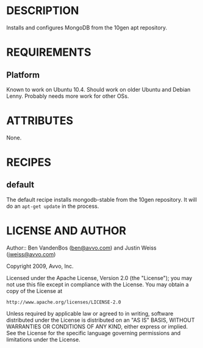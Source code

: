 DESCRIPTION
===========

Installs and configures MongoDB from the 10gen apt repository.

REQUIREMENTS
============

Platform
--------

Known to work on Ubuntu 10.4. Should work on older Ubuntu and Debian
Lenny. Probably needs more work for other OSs.


ATTRIBUTES
==========

None.

RECIPES
=======

default
-------

The default recipe installs mongodb-stable from the 10gen
repository. It will do an `apt-get update` in the process.

LICENSE AND AUTHOR
==================

Author:: Ben VandenBos (<ben@avvo.com>) and Justin Weiss (<jweiss@avvo.com>)

Copyright 2009, Avvo, Inc.

Licensed under the Apache License, Version 2.0 (the "License");
you may not use this file except in compliance with the License.
You may obtain a copy of the License at

    http://www.apache.org/licenses/LICENSE-2.0

Unless required by applicable law or agreed to in writing, software
distributed under the License is distributed on an "AS IS" BASIS,
WITHOUT WARRANTIES OR CONDITIONS OF ANY KIND, either express or implied.
See the License for the specific language governing permissions and
limitations under the License.
